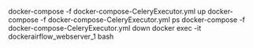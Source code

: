 docker-compose -f docker-compose-CeleryExecutor.yml up
docker-compose -f docker-compose-CeleryExecutor.yml ps
docker-compose -f docker-compose-CeleryExecutor.yml down
docker exec -it dockerairflow_webserver_1 bash
